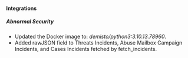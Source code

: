 #### Integrations

##### Abnormal Security

-   Updated the Docker image to: _demisto/python3:3.10.13.78960_.
-   Added rawJSON field to Threats Incidents, Abuse Mailbox Campaign Incidents, and Cases Incidents fetched by fetch_incidents.
